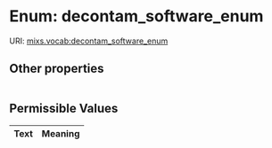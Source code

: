 
# Enum: decontam_software_enum




URI: [mixs.vocab:decontam_software_enum](https://w3id.org/mixs/vocab/decontam_software_enum)


## Other properties

|  |  |  |
| --- | --- | --- |

## Permissible Values

| Text | Meaning |
| :--- | --------: |

